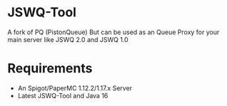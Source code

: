 # JSWQ-Tool
A fork of PQ (PistonQueue) But can be used as an Queue Proxy for your main server like JSWQ 2.0 and JSWQ 1.0

# Requirements
- An Spigot/PaperMC 1.12.2/1.17.x Server
- Latest JSWQ-Tool and Java 16
